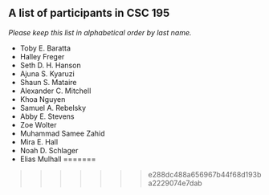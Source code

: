 A list of participants in CSC 195
---------------------------------

*Please keep this list in alphabetical order by last name.*

* Toby E. Baratta
* Halley Freger
* Seth D. H. Hanson
* Ajuna S. Kyaruzi
* Shaun S. Mataire
* Alexander C. Mitchell
* Khoa Nguyen
* Samuel A. Rebelsky
* Abby E. Stevens
* Zoe Wolter
* Muhammad Samee Zahid
* Mira E. Hall
* Noah D. Schlager
* Elias Mulhall
=======

>>>>>>> e288dc488a656967b44f68d193ba2229074e7dab

